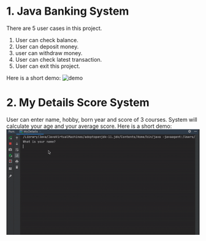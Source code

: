 # 1. Java Banking System
There are 5 user cases in this project.
1. User can check balance.
2. User can deposit money.
3. user can withdraw money.
4. User can check latest transaction.
5. User can exit this project.

Here is a short demo:
![demo](demo.gif)

# 2. My Details Score System
User can enter name, hobby, born year and score of 3 courses.
System will calculate your age and your average score.
Here is a short demo:
![demo](mydetails.gif)
